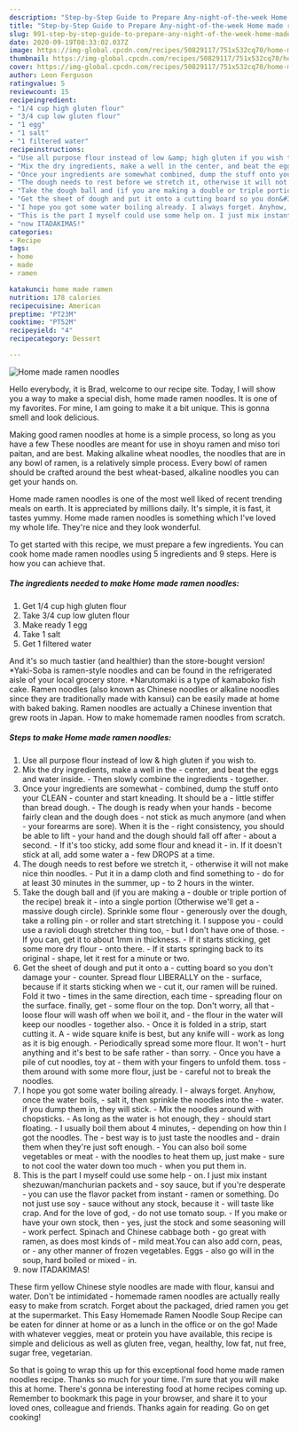 ```yaml
---
description: "Step-by-Step Guide to Prepare Any-night-of-the-week Home made ramen noodles"
title: "Step-by-Step Guide to Prepare Any-night-of-the-week Home made ramen noodles"
slug: 991-step-by-step-guide-to-prepare-any-night-of-the-week-home-made-ramen-noodles
date: 2020-09-19T08:33:02.037Z
image: https://img-global.cpcdn.com/recipes/50829117/751x532cq70/home-made-ramen-noodles-recipe-main-photo.jpg
thumbnail: https://img-global.cpcdn.com/recipes/50829117/751x532cq70/home-made-ramen-noodles-recipe-main-photo.jpg
cover: https://img-global.cpcdn.com/recipes/50829117/751x532cq70/home-made-ramen-noodles-recipe-main-photo.jpg
author: Leon Ferguson
ratingvalue: 5
reviewcount: 15
recipeingredient:
- "1/4 cup high gluten flour"
- "3/4 cup low gluten flour"
- "1 egg"
- "1 salt"
- "1 filtered water"
recipeinstructions:
- "Use all purpose flour instead of low &amp; high gluten if you wish to."
- "Mix the dry ingredients, make a well in the center, and beat the eggs and water inside. Then slowly combine the ingredients together."
- "Once your ingredients are somewhat combined, dump the stuff onto your CLEAN counter and start kneading. It should be a little stiffer than bread dough. The dough is ready when your hands become fairly clean and the dough does not stick as much anymore (and when your forearms are sore). When it is the right consistency, you should be able to lift your hand and the dough should fall off after about a second. If it&#39;s too sticky, add some flour and knead it in. If it doesn&#39;t stick at all, add some water a few DROPS at a time."
- "The dough needs to rest before we stretch it, otherwise it will not make nice thin noodles. Put it in a damp cloth and find something to do for at least 30 minutes in the summer, up to 2 hours in the winter."
- "Take the dough ball and (if you are making a double or triple portion of the recipe) break it into a single portion (Otherwise we&#39;ll get a massive dough circle). Sprinkle some flour generously over the dough, take a rolling pin or roller and start stretching it. I suppose you could use a ravioli dough stretcher thing too, but I don&#39;t have one of those. If you can, get it to about 1mm in thickness. If it starts sticking, get some more dry flour onto there. If it starts springing back to its original shape, let it rest for a minute or two."
- "Get the sheet of dough and put it onto a cutting board so you don&#39;t damage your counter. Spread flour LIBERALLY on the surface, because if it starts sticking when we cut it, our ramen will be ruined. Fold it two times in the same direction, each time spreading flour on the surface. finally, get some flour on the top. Don&#39;t worry, all that loose flour will wash off when we boil it, and the flour in the water will keep our noodles together also. Once it is folded in a strip, start cutting it. A wide square knife is best, but any knife will work as long as it is big enough. Periodically spread some more flour. It won&#39;t hurt anything and it&#39;s best to be safe rather than sorry. Once you have a pile of cut noodles, toy at them with your fingers to unfold them. toss them around with some more flour, just be careful not to break the noodles."
- "I hope you got some water boiling already. I always forget. Anyhow, once the water boils, salt it, then sprinkle the noodles into the water. if you dump them in, they will stick. Mix the noodles around with chopsticks. As long as the water is hot enough, they should start floating. I usually boil them about 4 minutes, depending on how thin I got the noodles. The best way is to just taste the noodles and drain them when they&#39;re just soft enough. You can also boil some vegetables or meat with the noodles to heat them up, just make sure to not cool the water down too much when you put them in."
- "This is the part I myself could use some help on. I just mix instant shezuwan/manchurian packets and soy sauce, but if you&#39;re desperate you can use the flavor packet from instant ramen or something. Do not just use soy sauce without any stock, because it will taste like crap. And for the love of god, do not use tomato soup. If you make or have your own stock, then yes, just the stock and some seasoning will work perfect. Spinach and Chinese cabbage both go great with ramen, as does most kinds of mild meat.You can also add corn, peas, or any other manner of frozen vegetables. Eggs also go will in the soup, hard boiled or mixed in."
- "now ITADAKIMAS!"
categories:
- Recipe
tags:
- home
- made
- ramen

katakunci: home made ramen 
nutrition: 178 calories
recipecuisine: American
preptime: "PT23M"
cooktime: "PT52M"
recipeyield: "4"
recipecategory: Dessert

---
```



![Home made ramen noodles](https://img-global.cpcdn.com/recipes/50829117/751x532cq70/home-made-ramen-noodles-recipe-main-photo.jpg)

Hello everybody, it is Brad, welcome to our recipe site. Today, I will show you a way to make a special dish, home made ramen noodles. It is one of my favorites. For mine, I am going to make it a bit unique. This is gonna smell and look delicious.

Making good ramen noodles at home is a simple process, so long as you have a few These noodles are meant for use in shoyu ramen and miso tori paitan, and are best. Making alkaline wheat noodles, the noodles that are in any bowl of ramen, is a relatively simple process. Every bowl of ramen should be crafted around the best wheat-based, alkaline noodles you can get your hands on.

Home made ramen noodles is one of the most well liked of recent trending meals on earth. It is appreciated by millions daily. It's simple, it is fast, it tastes yummy. Home made ramen noodles is something which I've loved my whole life. They're nice and they look wonderful.


To get started with this recipe, we must prepare a few ingredients. You can cook home made ramen noodles using 5 ingredients and 9 steps. Here is how you can achieve that.

<!--inarticleads1-->

##### The ingredients needed to make Home made ramen noodles:

1. Get 1/4 cup high gluten flour
1. Take 3/4 cup low gluten flour
1. Make ready 1 egg
1. Take 1 salt
1. Get 1 filtered water


And it&#39;s so much tastier (and healthier) than the store-bought version! *Yaki-Soba is ramen-style noodles and can be found in the refrigerated aisle of your local grocery store. *Narutomaki is a type of kamaboko fish cake. Ramen noodles (also known as Chinese noodles or alkaline noodles since they are traditionally made with kansui) can be easily made at home with baked baking. Ramen noodles are actually a Chinese invention that grew roots in Japan. How to make homemade ramen noodles from scratch. 

<!--inarticleads2-->

##### Steps to make Home made ramen noodles:

1. Use all purpose flour instead of low &amp; high gluten if you wish to.
1. Mix the dry ingredients, make a well in the - center, and beat the eggs and water inside. - Then slowly combine the ingredients - together.
1. Once your ingredients are somewhat - combined, dump the stuff onto your CLEAN - counter and start kneading. It should be a - little stiffer than bread dough. - The dough is ready when your hands - become fairly clean and the dough does - not stick as much anymore (and when - your forearms are sore). When it is the - right consistency, you should be able to lift - your hand and the dough should fall off after - about a second. - If it&#39;s too sticky, add some flour and knead it - in. If it doesn&#39;t stick at all, add some water a - few DROPS at a time.
1. The dough needs to rest before we stretch it, - otherwise it will not make nice thin noodles. - Put it in a damp cloth and find something to - do for at least 30 minutes in the summer, up - to 2 hours in the winter.
1. Take the dough ball and (if you are making a - double or triple portion of the recipe) break it - into a single portion (Otherwise we&#39;ll get a - massive dough circle). Sprinkle some flour - generously over the dough, take a rolling pin - or roller and start stretching it. I suppose you - could use a ravioli dough stretcher thing too, - but I don&#39;t have one of those. - If you can, get it to about 1mm in thickness. - If it starts sticking, get some more dry flour - onto there. - If it starts springing back to its original - shape, let it rest for a minute or two.
1. Get the sheet of dough and put it onto a - cutting board so you don&#39;t damage your - counter. Spread flour LIBERALLY on the - surface, because if it starts sticking when we - cut it, our ramen will be ruined. Fold it two - times in the same direction, each time - spreading flour on the surface. finally, get - some flour on the top. Don&#39;t worry, all that - loose flour will wash off when we boil it, and - the flour in the water will keep our noodles - together also. - Once it is folded in a strip, start cutting it. A - wide square knife is best, but any knife will - work as long as it is big enough. - Periodically spread some more flour. It won&#39;t - hurt anything and it&#39;s best to be safe rather - than sorry. - Once you have a pile of cut noodles, toy at - them with your fingers to unfold them. toss - them around with some more flour, just be - careful not to break the noodles.
1. I hope you got some water boiling already. I - always forget. Anyhow, once the water boils, - salt it, then sprinkle the noodles into the - water. if you dump them in, they will stick. - Mix the noodles around with chopsticks. - As long as the water is hot enough, they - should start floating. - I usually boil them about 4 minutes, - depending on how thin I got the noodles. The - best way is to just taste the noodles and - drain them when they&#39;re just soft enough. - You can also boil some vegetables or meat - with the noodles to heat them up, just make - sure to not cool the water down too much - when you put them in.
1. This is the part I myself could use some help - on. I just mix instant shezuwan/manchurian packets and - soy sauce, but if you&#39;re desperate - you can use the flavor packet from instant - ramen or something. Do not just use soy - sauce without any stock, because it - will taste like crap. And for the love of god, - do not use tomato soup. - If you make or have your own stock, then - yes, just the stock and some seasoning will - work perfect. Spinach and Chinese cabbage both - go great with ramen, as does most kinds of - mild meat.You can also add corn, peas, or - any other manner of frozen vegetables. Eggs - also go will in the soup, hard boiled or mixed - in.
1. now ITADAKIMAS!


These firm yellow Chinese style noodles are made with flour, kansui and water. Don&#39;t be intimidated - homemade ramen noodles are actually really easy to make from scratch. Forget about the packaged, dried ramen you get at the supermarket. This Easy Homemade Ramen Noodle Soup Recipe can be eaten for dinner at home or as a lunch in the office or on the go! Made with whatever veggies, meat or protein you have available, this recipe is simple and delicious as well as gluten free, vegan, healthy, low fat, nut free, sugar free, vegetarian. 

So that is going to wrap this up for this exceptional food home made ramen noodles recipe. Thanks so much for your time. I'm sure that you will make this at home. There's gonna be interesting food at home recipes coming up. Remember to bookmark this page in your browser, and share it to your loved ones, colleague and friends. Thanks again for reading. Go on get cooking!
